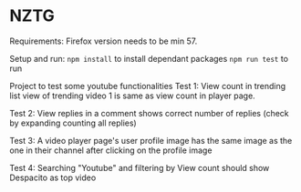 # NZTG

Requirements:
Firefox version needs to be min 57.

Setup and run:
`npm install` to install dependant packages 
`npm run test` to run

Project to test some youtube functionalities
Test 1: View count in trending list view of trending video 1 is same as view count in player page.

Test 2: View replies in a comment shows correct number of replies (check by expanding counting all replies)

Test 3: A video player page's user profile image has the same image as the one in their channel after clicking on the profile image

Test 4: Searching "Youtube" and filtering by View count should show Despacito as top video
